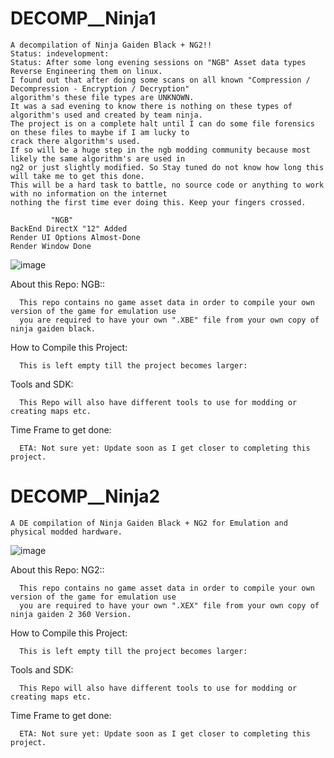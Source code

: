 # DECOMP__Ninja1
    A decompilation of Ninja Gaiden Black + NG2!!
    Status: indevelopment:
    Status: After some long evening sessions on "NGB" Asset data types Reverse Engineering them on linux. 
    I found out that after doing some scans on all known "Compression / Decompression - Encryption / Decryption" 
    algorithm's these file types are UNKNOWN. 
    It was a sad evening to know there is nothing on these types of algorithm's used and created by team ninja. 
    The project is on a complete halt until I can do some file forensics on these files to maybe if I am lucky to 
    crack there algorithm's used. 
    If so will be a huge step in the ngb modding community because most likely the same algorithm's are used in 
    ng2 or just slightly modified. So Stay tuned do not know how long this will take me to get this done. 
    This will be a hard task to battle, no source code or anything to work with no information on the internet 
    nothing the first time ever doing this. Keep your fingers crossed. 
    
             "NGB"
    BackEnd DirectX "12" Added
    Render UI Options Almost-Done
    Render Window Done
  ![image](https://i.ibb.co/QF3j6xD/Capture.png)
  
  About this Repo: NGB::
  
      This repo contains no game asset data in order to compile your own version of the game for emulation use
      you are required to have your own ".XBE" file from your own copy of ninja gaiden black.
      
      
  How to Compile this Project:
  
      This is left empty till the project becomes larger:
      
      
  Tools and SDK:
  
      This Repo will also have different tools to use for modding or creating maps etc.
      
  Time Frame to get done:
  
      ETA: Not sure yet: Update soon as I get closer to completing this project.
      
  # DECOMP__Ninja2
    A DE compilation of Ninja Gaiden Black + NG2 for Emulation and physical modded hardware.
  ![image](https://i.ibb.co/M1vxSDd/249121.png)
  
  About this Repo: NG2::
  
      This repo contains no game asset data in order to compile your own version of the game for emulation use
      you are required to have your own ".XEX" file from your own copy of ninja gaiden 2 360 Version.
      
      
  How to Compile this Project:
  
      This is left empty till the project becomes larger:
      
      
  Tools and SDK:
  
      This Repo will also have different tools to use for modding or creating maps etc.
      
  Time Frame to get done:
  
      ETA: Not sure yet: Update soon as I get closer to completing this project.
